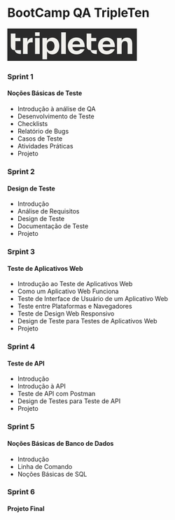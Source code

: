 # BootCamp QA TripleTen

<img src= "Imagens\logo.jpg">

### Sprint 1
#### Noções Básicas de Teste
- Introdução à análise de QA
- Desenvolvimento de Teste
- Checklists
- Relatório de Bugs
- Casos de Teste
- Atividades Práticas
- Projeto
### Sprint 2
#### Design de Teste
- Introdução
- Análise de Requisitos
- Design de Teste
- Documentação de Teste
- Projeto
### Srpint 3
#### Teste de Aplicativos Web
- Introdução ao Teste de Aplicativos Web
- Como um Aplicativo Web Funciona
- Teste de Interface de Usuário de um Aplicativo Web
- Teste entre Plataformas e Navegadores
- Teste de Design Web Responsivo
- Design de Teste para Testes de Aplicativos Web
- Projeto
### Sprint 4
#### Teste de API
- Introdução
- Introdução à API
- Teste de API com Postman
- Design de Testes para Teste de API
- Projeto
### Sprint 5
#### Noções Básicas de Banco de Dados
- Introdução
- Linha de Comando
- Noções Básicas de SQL
### Sprint 6
#### Projeto Final